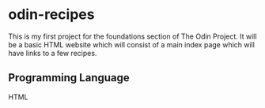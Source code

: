 # odin-recipes

This is my first project for the foundations section of The Odin Project. It will be a basic HTML website which will  consist of a main index page which will have links to a few recipes.

## Programming Language

HTML
